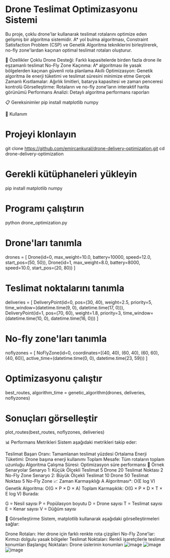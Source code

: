 # Drone Teslimat Optimizasyonu Sistemi
Bu proje, çoklu drone'lar kullanarak teslimat rotalarını optimize eden gelişmiş bir algoritma sistemidir. A* yol bulma algoritması, Constraint Satisfaction Problem (CSP) ve Genetik Algoritma tekniklerini birleştirerek, no-fly zone'lardan kaçınan optimal teslimat rotaları oluşturur.

🚁 Özellikler
Çoklu Drone Desteği: Farklı kapasitelerde birden fazla drone ile eşzamanlı teslimat
No-Fly Zone Kaçınma: A* algoritması ile yasak bölgelerden kaçınan güvenli rota planlama
Akıllı Optimizasyon: Genetik algoritma ile enerji tüketimi ve teslimat süresini minimize etme
Gerçek Zamanlı Kısıtlamalar: Ağırlık limitleri, batarya kapasitesi ve zaman penceresi kontrolü
Görselleştirme: Rotaların ve no-fly zone'ların interaktif harita görünümü
Performans Analizi: Detaylı algoritma performans raporları

📋 Gereksinimler
pip install matplotlib numpy

🚀 Kullanım
# Projeyi klonlayın
git clone https://github.com/emircankural/drone-delivery-optimization.git
cd drone-delivery-optimization

# Gerekli kütüphaneleri yükleyin
pip install matplotlib numpy

# Programı çalıştırın
python drone_optimization.py

# Drone'ları tanımla
drones = [
    Drone(id=0, max_weight=10.0, battery=10000, speed=12.0, start_pos=(50, 50)),
    Drone(id=1, max_weight=8.0, battery=8000, speed=10.0, start_pos=(20, 80))
]

# Teslimat noktalarını tanımla
deliveries = [
    DeliveryPoint(id=0, pos=(30, 40), weight=2.5, priority=5, 
                  time_window=(datetime.time(9, 0), datetime.time(17, 0))),
    DeliveryPoint(id=1, pos=(70, 60), weight=1.8, priority=3,
                  time_window=(datetime.time(10, 0), datetime.time(16, 0)))
]

# No-fly zone'ları tanımla
noflyzones = [
    NoFlyZone(id=0, coordinates=[(40, 40), (60, 40), (60, 60), (40, 60)],
              active_time=(datetime.time(0, 0), datetime.time(23, 59)))
]

# Optimizasyonu çalıştır
best_routes, algorithm_time = genetic_algorithm(drones, deliveries, noflyzones)

# Sonuçları görselleştir
plot_routes(best_routes, noflyzones, deliveries)

📊 Performans Metrikleri
Sistem aşağıdaki metrikleri takip eder:

Teslimat Başarı Oranı: Tamamlanan teslimat yüzdesi
Ortalama Enerji Tüketimi: Drone başına enerji kullanımı
Toplam Mesafe: Tüm rotaların toplam uzunluğu
Algoritma Çalışma Süresi: Optimizasyon süre performansı
🎯 Örnek Senaryolar
Senaryo 1: Küçük Ölçekli Teslimat
5 Drone
20 Teslimat Noktası
2 No-Fly Zone
Senaryo 2: Büyük Ölçekli Teslimat
10 Drone
50 Teslimat Noktası
5 No-Fly Zone
📈 Zaman Karmaşıklığı
A Algoritması*: O(E log V)
Genetik Algoritma: O(G × P × D × A)
Toplam Karmaşıklık: O(G × P × D × T × E log V)
Burada:

G = Nesil sayısı
P = Popülasyon boyutu
D = Drone sayısı
T = Teslimat sayısı
E = Kenar sayısı
V = Düğüm sayısı

🎨 Görselleştirme
Sistem, matplotlib kullanarak aşağıdaki görselleştirmeleri sağlar:

Drone Rotaları: Her drone için farklı renkte rota çizgileri
No-Fly Zone'lar: Kırmızı dolgulu yasak bölgeler
Teslimat Noktaları: Renkli işaretçilerle teslimat konumları
Başlangıç Noktaları: Drone üslerinin konumları
![image](https://github.com/user-attachments/assets/4cbaaa48-7b29-46a2-a27e-60d9578f6ba6)
![image](https://github.com/user-attachments/assets/86509dd1-3364-4d4c-a01e-5948ad8824b7)
![image](https://github.com/user-attachments/assets/39ce3f68-5dcc-410a-9cb0-5bbdc2ed389a)


